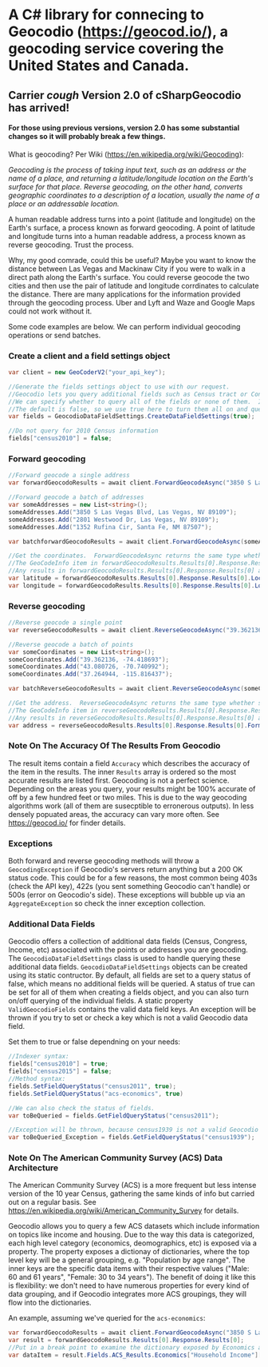 # A C# library for connecing to Geocodio (https://geocod.io/), a geocoding service covering the United States and Canada.

## Carrier *cough* Version 2.0 of cSharpGeocodio has arrived!  

#### For those using previous versions, version 2.0 has some substantial changes so it will probably break a few things.

What is geocoding?  Per Wiki (https://en.wikipedia.org/wiki/Geocoding):

*Geocoding is the process of taking input text, such as an address or the name of a place, and returning a latitude/longitude location on the Earth's surface for that place. Reverse geocoding, on the other hand, converts geographic coordinates to a description of a location, usually the name of a place or an addressable location.*

A human readable address turns into a point (latitude and longitude) on the Earth's surface, a process known as forward geocoding.  A point of latitude and longitude turns into a human readable address, a process known as reverse geocoding.  Trust the process.

Why, my good comrade, could this be useful?  Maybe you want to know the distance between Las Vegas and Mackinaw City if you were to walk in a direct path along the Earth's surface.  You could reverse geocode the two cities and then use the pair of latitude and longitude corrdinates to calculate the distance.  There are many applications for the information provided through the geocoding process.  Uber and Lyft and Waze and Google Maps could not work without it.

Some code examples are below.  We can perform individual geocoding operations or send batches.

### Create a client and a field settings object
```c#
var client = new GeoCoderV2("your_api_key");

//Generate the fields settings object to use with our request.
//Geocodio lets you query additional fields such as Census tract or Congressional district.
//We can specify whether to query all of the fields or none of them.  Inidividual fields can be set on or off after creation
//The default is false, so we use true here to turn them all on and query everything!
var fields = GeocodioDataFieldSettings.CreateDataFieldSettings(true);

//Do not query for 2010 Census information
fields["census2010"] = false;
```

### Forward geocoding
```c#
//Forward geocode a single address
var forwardGeocodoResults = await client.ForwardGeocodeAsync("3850 S Las Vegas Blvd, Las Vegas, NV 89109", fields);

//Forward geocode a batch of addresses
var someAddresses = new List<string>();
someAddresses.Add("3850 S Las Vegas Blvd, Las Vegas, NV 89109");
someAddresses.Add("2801 Westwood Dr, Las Vegas, NV 89109");
someAddresses.Add("1352 Rufina Cir, Santa Fe, NM 87507");

var batchforwardGeocodoResults = await client.ForwardGeocodeAsync(someAddresses, fields);

//Get the coordinates.  ForwardGeocodeAsync returns the same type whether single or batch geocoding.
//The GeoCodeInfo item in forwardGeocodoResults.Results[0].Response.Results[0] conains a lot of additional information.
//Any results in forwardGeocodoResults.Results[0].Response.Results[0] are ordered most accurate to least
var latitude = forwardGeocodoResults.Results[0].Response.Results[0].Location.Latitude;
var longitude = forwardGeocodoResults.Results[0].Response.Results[0].Location.Longitude;
```

### Reverse geocoding
```c#
//Reverse geocode a single point
var reverseGeocodoResults = await client.ReverseGeocodeAsync("39.362136, -74.418693", fields);

//Reverse geocode a batch of points
var someCoordinates = new List<string>();
someCoordinates.Add("39.362136, -74.418693");
someCoordinates.Add("43.080726, -70.740992");
someCoordinates.Add("37.264944, -115.816437");

var batchReverseGeocodoResults = await client.ReverseGeocodeAsync(someCoordinates, fields);

//Get the address.  ReverseGeocodeAsync returns the same type whether single or batch geocoding.
//The GeoCodeInfo item in reverseGeocodoResults.Results[0].Response.Results[0] conains a lot of additional information.
//Any results in reverseGeocodoResults.Results[0].Response.Results[0] are ordered most accurate to least
var address = reverseGeocodoResults.Results[0].Response.Results[0].FormattedAddress;
```

### Note On The Accuracy Of The Results From Geocodio
The result items contain a field `Accuracy` which describes the accuracy of the item in the results.  The inner `Results` array is ordered so the most accurate results are listed first.  Geocoding is not a perfect science.  Depending on the areas you query, your results might be 100% accurate of off by a few hundred feet or two miles.  This is due to the way geocoding algorithms work (all of them are susecptible to erronerous outputs).  In less densely popuated areas, the accuracy can vary more often.  See https://geocod.io/ for finder details.

### Exceptions
Both forward and reverse geocoding methods will throw a `GeocodingException` if Geocodio's servers return anything but a 200 OK status code.  This could be for a few reasons, the most common being 403s (check the API key), 422s (you sent something Geocodio can't handle) or 500s (error on Geocodio's side).  These exceptions will bubble up via an `AggregateException` so check the inner exception collection.

### Additional Data Fields
Geocodio offers a collection of additional data fields (Census, Congress, Income, etc) associated with the points or addresses you are geocoding.  The `GeocodioDataFieldSettings` class is used to handle querying these additional data fields.  `GeocodioDataFieldSettings` objects can be created using its static contructor.  By default, all fields are set to a query status of false, which means no additional fields will be queried.  A status of true can be set for all of them when creating a fields object, and you can also turn on/off querying of the individual fields.  A static property `ValidGeocodioFields` contains the valid data field keys.  An exception will be thrown if you try to set or check a key which is not a valid Geocodio data field.  

Set them to true or false dependning on your needs:
```c#
//Indexer syntax:
fields["census2010"] = true;
fields["census2015"] = false;
//Method syntax:
fields.SetFieldQueryStatus("census2011", true);
fields.SetFieldQueryStatus("acs-economics", true)

//We can also check the status of fields.
var toBeQueried = fields.GetFieldQueryStatus("census2011");

//Exception will be thrown, because census1939 is not a valid Geocodio data field key.
var toBeQueried_Exception = fields.GetFieldQueryStatus("census1939");
```

### Note On The American Community Survey (ACS) Data Architecture
The American Community Survey (ACS) is a more frequent but less intense version of the 10 year Census, gathering the same kinds of info but carried out on a regular basis.  See https://en.wikipedia.org/wiki/American_Community_Survey for details.

Geocodio allows you to query a few ACS datasets which include information on topics like income and housing.  Due to the way this data is categorized, each high level category (economics, deomographics, etc) is exposed via a property.  The property exposes a dictionay of dictionaries, where the top level key will be a general grouping, e.g. "Population by age range".  The inner keys are the specific data items with their respective values ("Male: 60 and 61 years", "Female: 30 to 34 years").  The benefit of doing it like this is flexibility: we don't need to have numerous properties for every kind of data grouping, and if Geocodio integrates more ACS groupings, they will flow into the dictionaries.

An example, assuming we've queried for the `acs-economics`:

```c#
var forwardGeocodoResults = await client.ForwardGeocodeAsync("3850 S Las Vegas Blvd, Las Vegas, NV 89109", fields);
var result = forwardGeocodoResults.Results[0].Response.Results[0];
//Put in a break point to examine the dictionary exposed by Economics and see how many keys and groupings we get, it's quite a bit!
var dataItem = result.Fields.ACS_Results.Economics["Household Income"]["$60,000 to $74,999"];
```

